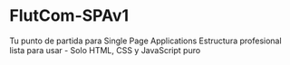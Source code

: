 # FlutCom-SPAv1
Tu punto de partida para Single Page Applications Estructura profesional lista para usar - Solo HTML, CSS y JavaScript puro
